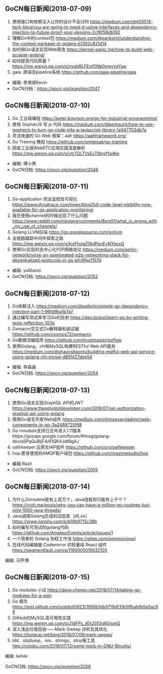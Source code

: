 ## GoCN每日新闻(2018-07-09) 

1. 使用接口和依赖注入让你的设计不会过时 https://medium.com/dm03514-tech-blog/you-are-going-to-need-it-using-interfaces-and-dependency-injection-to-future-proof-your-designs-2cf6f58db192
2. 理解Go中的context包 https://medium.com/@parikshit/understanding-the-context-package-in-golang-b1392c821d14
3. 如何用Go语言实现Web爬虫 https://kernel-panic.me/how-to-build-web-scraper-golang/
4. 如何提高代码质量？ https://mp.weixin.qq.com/s/nyqbRLFEofONb0mevyoYow
5. gaia: 跨语言pipeline系统 https://github.com/gaia-pipeline/gaia

* 编辑: 李俱顺Kevin    
* GoCN归档：https://gocn.vip/question/2047

## GoCN每日新闻(2018-07-10)

1.   Go  工业级编程 https://peter.bourgon.org/go-for-industrial-programming/
2.  使用 GopherJS 写 js 代码 https://medium.com/@kentquirk/how-to-use-gopherjs-to-turn-go-code-into-a-javascript-library-1e947703db7a
3.  灵活快速的 Go Web 框架：aah  https://aahframework.org/
4.  Go Training 教程 https://github.com/smileisak/go-training
5.  网易工业级WebRTC应用实践深度解析  https://mp.weixin.qq.com/s/ytr7QLTVsEuTNnsYljsiKw

* 编辑: 傅小黑
* GoCN归档: https://gocn.vip/question/2048

## GoCN每日新闻(2018-07-11)

1. Go-application 完全监控及可视化 https://www.dynatrace.com/news/blog/full-code-level-visibility-now-available-for-go-application-monitoring/
2. 我在使用channel的时候出现了什么问题 https://www.reddit.com/r/golang/comments/8xre51/what_is_wrong_with_my_use_of_channels/
3. Golang LLVM后端 https://go.googlesource.com/gollvm
4. 全链路跟踪中间件探索之路 https://mp.weixin.qq.com/s/kjxFhqgZ0kdPpnEyNYgcxQ
5. 使用Go实现的去中心化P2P网络协议 https://medium.com/perlin-network/noise-an-opinionated-p2p-networking-stack-for-decentralized-protocols-in-go-bfc6fecf157d

* 编辑: yulibaozi
* GoCN归档: https://gocn.vip/question/2052


## GoCN每日新闻(2018-07-12)

1. Go依赖注入 https://medium.com/@pafortin/simple-go-dependency-injection-part-1-96fd9ba1b7a7
2. 通过编写测试来学习Go的反射 https://dev.to/quii/learn-go-by-writing-tests-reflection-103g
3. Gomacro交互式Go解释器和调试器 https://github.com/cosmos72/gomacro
4. Go数据流编程库 https://github.com/trustmaster/goflow
5. 使用Golang，chi和MySQL构建RESTful Web API服务 https://medium.com/@shaonshaonty/building-restful-web-api-service-using-golang-chi-mysql-d85f427dee54

* 编辑: 李森森
* GoCN归档:  https://gocn.vip/question/2054

## GoCN每日新闻(2018-07-13)

1. 使用Go语言实现GraphQL API的JWT https://www.thepolyglotdeveloper.com/2018/07/jwt-authorization-graphql-api-using-golang
2. 使用Go语言开发Web组件 https://medium.com/@magyarvladimir/web-components-in-go-3a2488725f68
3. Go moudule支持已合并进入1.11版本https://groups.google.com/forum/#!msg/golang-dev/a5PqQuBljF4/61QK4JdtBgAJ
4. oathkeeper:云原生IAP组件 https://github.com/ory/oathkeeper
5. hop:更易使用的AMQP客户端包 https://github.com/mazingstudio/hop

* 编辑:Razil
* GoCN归档: https://gocn.vip/question/2055


## GoCN每日新闻(2018-07-14)

1. 为什么Goroutine能有上百万个，Java线程却只能有上千个？ https://rcoh.me/posts/why-you-can-have-a-million-go-routines-but-only-1000-java-threads/
2. Java调用Golang生成的动态库（dll,so） https://www.jianshu.com/p/b19b9715c36b
3. 如何编写可测试的golang代码 https://github.com/AmateurEvents/article/issues/1
4. 一个简单的 Golang 协程工作池 https://gitee.com/ppmoon/pool
5. 在线代码编辑器 Codemirror 的轻量级 React 组件 https://segmentfault.com/a/1190000015632100

编辑: 马怀博

## GoCN每日新闻(2018-07-15)

1. Go modules 小试 https://dave.cheney.net/2018/07/14/taking-go-modules-for-a-spin
2. Go 精华 https://gist.github.com/justdoit0823/1956b1db9719df31b5ffbabfb5e5ac99
3. GitHub的MySQL高可用性实践 https://mp.weixin.qq.com/s/J1dFPs_ijEk20f3q6GismQ
4. 深入浅出垃圾回收——Mark-Sweep 详析及其优化 https://liujiacai.net/blog/2018/07/08/mark-sweep/
5. ldd、objdump、nm、strings、strip等工具 http://colobu.com/2018/07/12/some-tools-in-GNU-Binutils/

编辑: lwhile

GoCN归档: https://gocn.vip/question/2058
